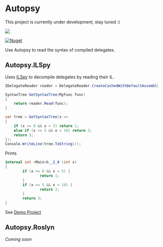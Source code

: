 # Autopsy

This project is currently under development, stay tuned :)  

![](https://travis-ci.com/areller/Autopsy.svg?branch=master)  

[![Nuget](https://img.shields.io/nuget/v/Autopsy.ILSpy)](https://www.nuget.org/packages/Autopsy.ILSpy)

Use Autopsy to read the syntax of compiled delegates.  

## Autopsy.ILSpy
Uses [ILSpy](https://github.com/icsharpcode/ILSpy) to decompile delegates by reading their IL.

```C#
IDelegateReader reader = DelegateReader.CreateCachedWithDefaultAssemblyProvider();

SyntaxTree GetSyntaxTree(MyFunc func)
{
    return reader.Read(func);
}

var tree = GetSyntaxTree(x =>
{
    if (x >= 0 && x < 5) return 1;
    else if (x >= 5 && x < 10) return 2;
    return 3;
});
Console.WriteLine(tree.ToString());
```

Prints

```C#
internal int <Main>b__2_0 (int x)
{
        if (x >= 0 && x < 5) {
                return 1;
        }
        if (x >= 5 && x < 10) {
                return 2;
        }
        return 3;
}
```

See [Demo Project](./tests/Autopsy.ILSpy.Demo)

## Autopsy.Roslyn

*Coming soon*